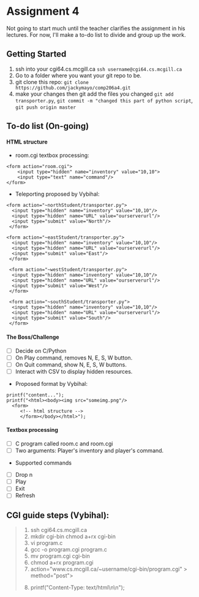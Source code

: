 # Assignment 4 

Not going to start much until the teacher clarifies the assignment in his lectures.
For now, I'll make a to-do list to divide and group up the work.

## Getting Started

1. ssh into your cgi64.cs.mcgill.ca `ssh username@cgi64.cs.mcgill.ca`
2. Go to a folder where you want your git repo to be.
3. git clone this repo: `git clone https://github.com/jackymayo/comp206a4.git`
4. make your changes then git add the files you changed `git add transporter.py`, `git commit -m "changed this part of python script`, `git push origin master`

## To-do list (On-going)

#### HTML structure
* room.cgi textbox processing:
~~~~~
<form action="room.cgi">
    <input type="hidden" name="inventory" value="10,10">
    <input type="text" name="command"/>
</form>
~~~~~
* Teleporting proposed by Vybihal:
~~~~~~
<form action="~northStudent/transporter.py">
  <input type="hidden" name="inventory" value="10,10"/>
  <input type="hidden" name="URL" value="ourserverurl"/>
  <input type="submit" value="North"/>
 </form>
 
<form action="~eastStudent/transporter.py">
  <input type="hidden" name="inventory" value="10,10"/>
  <input type="hidden" name="URL" value="ourserverurl"/>
  <input type="submit" value="East"/>
 </form>
 
 <form action="~westStudent/transporter.py">
  <input type="hidden" name="inventory" value="10,10"/>
  <input type="hidden" name="URL" value="ourserverurl"/>
  <input type="submit" value="West"/>
 </form>
 
 <form action="~southStudent/transporter.py">
  <input type="hidden" name="inventory" value="10,10"/>
  <input type="hidden" name="URL" value="ourserverurl"/>
  <input type="submit" value="South"/>
 </form>
 ~~~~~~~
 
#### The Boss/Challenge
- [ ] Decide on C/Python
- [ ] On Play command, removes N, E, S, W button.
- [ ] On Quit command, show N, E, S, W buttons.
- [ ] Interact with CSV to display hidden resources.
* Proposed format by Vybihal: 
~~~~~
printf("content...");
printf("<html><body><img src="someimg.png"/> 
  <form>
     <!-- html structure -->
     </form></body></html>");
~~~~~
#### Textbox processing
- [ ] C program called room.c and room.cgi
- [ ] Two arguments: Player's inventory and player's command.
* Supported commands
- [ ] Drop n
- [ ] Play
- [ ] Exit
- [ ] Refresh

## CGI guide steps (Vybihal):  
> 1. ssh cgi64.cs.mcgill.ca
> 2. mkdir cgi-bin
>     chmod a+rx cgi-bin
> 3. vi program.c
> 4. gcc -o program.cgi program.c
> 5. mv program.cgi cgi-bin
> 6. chmod a+rx program.cgi
> 7. <form > action="www.cs.mcgill.ca/~username/cgi-bin/program.cgi" > method="post">
> 8. printf("Content-Type: text/html\n\n");
